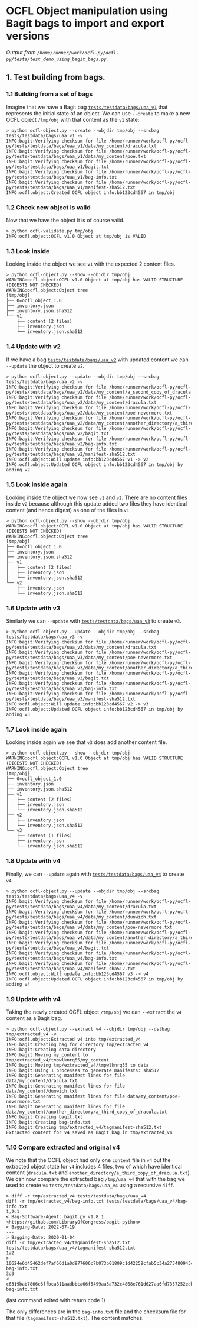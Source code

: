 # OCFL Object manipulation using Bagit bags to import and export versions

_Output from `/home/runner/work/ocfl-py/ocfl-py/tests/test_demo_using_bagit_bags.py`._

## 1. Test building from bags.

### 1.1 Building from a set of bags

Imagine that we have a Bagit bag [`tests/testdata/bags/uaa_v1`](https://github.com/zimeon/ocfl-py/tree/main/tests/testdata/bags/uaa_v1) that represents the initial state of an object. We can use `--create` to make a new OCFL object `/tmp/obj` with that content as the `v1` state:

```
> python ocfl-object.py --create --objdir tmp/obj --srcbag tests/testdata/bags/uaa_v1 -v
INFO:bagit:Verifying checksum for file /home/runner/work/ocfl-py/ocfl-py/tests/testdata/bags/uaa_v1/data/my_content/dracula.txt
INFO:bagit:Verifying checksum for file /home/runner/work/ocfl-py/ocfl-py/tests/testdata/bags/uaa_v1/data/my_content/poe.txt
INFO:bagit:Verifying checksum for file /home/runner/work/ocfl-py/ocfl-py/tests/testdata/bags/uaa_v1/bagit.txt
INFO:bagit:Verifying checksum for file /home/runner/work/ocfl-py/ocfl-py/tests/testdata/bags/uaa_v1/bag-info.txt
INFO:bagit:Verifying checksum for file /home/runner/work/ocfl-py/ocfl-py/tests/testdata/bags/uaa_v1/manifest-sha512.txt
INFO:ocfl.object:Created OCFL object info:bb123cd4567 in tmp/obj
```


### 1.2 Check new object is valid

Now that we have the object it is of course valid.

```
> python ocfl-validate.py tmp/obj
INFO:ocfl.object:OCFL v1.0 Object at tmp/obj is VALID
```


### 1.3 Look inside

Looking inside the object we see `v1` with the expected 2 content files.

```
> python ocfl-object.py --show --objdir tmp/obj
WARNING:ocfl.object:OCFL v1.0 Object at tmp/obj has VALID STRUCTURE (DIGESTS NOT CHECKED)
WARNING:ocfl.object:Object tree
[tmp/obj]
├── 0=ocfl_object_1.0 
├── inventory.json 
├── inventory.json.sha512 
└── v1 
    ├── content (2 files)
    ├── inventory.json 
    └── inventory.json.sha512 

```


### 1.4 Update with v2

If we have a bag [`tests/testdata/bags/uaa_v2`](https://github.com/zimeon/ocfl-py/tree/main/tests/testdata/bags/uaa_v2) with updated content we can `--update` the object to create `v2`.

```
> python ocfl-object.py --update --objdir tmp/obj --srcbag tests/testdata/bags/uaa_v2 -v
INFO:bagit:Verifying checksum for file /home/runner/work/ocfl-py/ocfl-py/tests/testdata/bags/uaa_v2/data/my_content/a_second_copy_of_dracula.txt
INFO:bagit:Verifying checksum for file /home/runner/work/ocfl-py/ocfl-py/tests/testdata/bags/uaa_v2/data/my_content/dracula.txt
INFO:bagit:Verifying checksum for file /home/runner/work/ocfl-py/ocfl-py/tests/testdata/bags/uaa_v2/data/my_content/poe-nevermore.txt
INFO:bagit:Verifying checksum for file /home/runner/work/ocfl-py/ocfl-py/tests/testdata/bags/uaa_v2/data/my_content/another_directory/a_third_copy_of_dracula.txt
INFO:bagit:Verifying checksum for file /home/runner/work/ocfl-py/ocfl-py/tests/testdata/bags/uaa_v2/bagit.txt
INFO:bagit:Verifying checksum for file /home/runner/work/ocfl-py/ocfl-py/tests/testdata/bags/uaa_v2/bag-info.txt
INFO:bagit:Verifying checksum for file /home/runner/work/ocfl-py/ocfl-py/tests/testdata/bags/uaa_v2/manifest-sha512.txt
INFO:ocfl.object:Will update info:bb123cd4567 v1 -> v2
INFO:ocfl.object:Updated OCFL object info:bb123cd4567 in tmp/obj by adding v2
```


### 1.5 Look inside again

Looking inside the object we now see `v1` and `v2`. There are no content files inside `v2` because although this update added two files they have identical content (and hence digest) as one of the files in `v1`

```
> python ocfl-object.py --show --objdir tmp/obj
WARNING:ocfl.object:OCFL v1.0 Object at tmp/obj has VALID STRUCTURE (DIGESTS NOT CHECKED)
WARNING:ocfl.object:Object tree
[tmp/obj]
├── 0=ocfl_object_1.0 
├── inventory.json 
├── inventory.json.sha512 
├── v1 
│   ├── content (2 files)
│   ├── inventory.json 
│   └── inventory.json.sha512 
└── v2 
    ├── inventory.json 
    └── inventory.json.sha512 

```


### 1.6 Update with v3

Similarly we can `--update` with [`tests/testdata/bags/uaa_v3`](https://github.com/zimeon/ocfl-py/tree/main/tests/testdata/bags/uaa_v3) to create `v3`.

```
> python ocfl-object.py --update --objdir tmp/obj --srcbag tests/testdata/bags/uaa_v3 -v
INFO:bagit:Verifying checksum for file /home/runner/work/ocfl-py/ocfl-py/tests/testdata/bags/uaa_v3/data/my_content/dracula.txt
INFO:bagit:Verifying checksum for file /home/runner/work/ocfl-py/ocfl-py/tests/testdata/bags/uaa_v3/data/my_content/poe-nevermore.txt
INFO:bagit:Verifying checksum for file /home/runner/work/ocfl-py/ocfl-py/tests/testdata/bags/uaa_v3/data/my_content/another_directory/a_third_copy_of_dracula.txt
INFO:bagit:Verifying checksum for file /home/runner/work/ocfl-py/ocfl-py/tests/testdata/bags/uaa_v3/bagit.txt
INFO:bagit:Verifying checksum for file /home/runner/work/ocfl-py/ocfl-py/tests/testdata/bags/uaa_v3/bag-info.txt
INFO:bagit:Verifying checksum for file /home/runner/work/ocfl-py/ocfl-py/tests/testdata/bags/uaa_v3/manifest-sha512.txt
INFO:ocfl.object:Will update info:bb123cd4567 v2 -> v3
INFO:ocfl.object:Updated OCFL object info:bb123cd4567 in tmp/obj by adding v3
```


### 1.7 Look inside again

Looking inside again we see that `v3` does add another content file.

```
> python ocfl-object.py --show --objdir tmp/obj
WARNING:ocfl.object:OCFL v1.0 Object at tmp/obj has VALID STRUCTURE (DIGESTS NOT CHECKED)
WARNING:ocfl.object:Object tree
[tmp/obj]
├── 0=ocfl_object_1.0 
├── inventory.json 
├── inventory.json.sha512 
├── v1 
│   ├── content (2 files)
│   ├── inventory.json 
│   └── inventory.json.sha512 
├── v2 
│   ├── inventory.json 
│   └── inventory.json.sha512 
└── v3 
    ├── content (1 files)
    ├── inventory.json 
    └── inventory.json.sha512 

```


### 1.8 Update with v4

Finally, we can `--update` again with [`tests/testdata/bags/uaa_v4`](https://github.com/zimeon/ocfl-py/tree/main/tests/testdata/bags/uaa_v4) to create `v4`.

```
> python ocfl-object.py --update --objdir tmp/obj --srcbag tests/testdata/bags/uaa_v4 -v
INFO:bagit:Verifying checksum for file /home/runner/work/ocfl-py/ocfl-py/tests/testdata/bags/uaa_v4/data/my_content/dracula.txt
INFO:bagit:Verifying checksum for file /home/runner/work/ocfl-py/ocfl-py/tests/testdata/bags/uaa_v4/data/my_content/dunwich.txt
INFO:bagit:Verifying checksum for file /home/runner/work/ocfl-py/ocfl-py/tests/testdata/bags/uaa_v4/data/my_content/poe-nevermore.txt
INFO:bagit:Verifying checksum for file /home/runner/work/ocfl-py/ocfl-py/tests/testdata/bags/uaa_v4/data/my_content/another_directory/a_third_copy_of_dracula.txt
INFO:bagit:Verifying checksum for file /home/runner/work/ocfl-py/ocfl-py/tests/testdata/bags/uaa_v4/bagit.txt
INFO:bagit:Verifying checksum for file /home/runner/work/ocfl-py/ocfl-py/tests/testdata/bags/uaa_v4/bag-info.txt
INFO:bagit:Verifying checksum for file /home/runner/work/ocfl-py/ocfl-py/tests/testdata/bags/uaa_v4/manifest-sha512.txt
INFO:ocfl.object:Will update info:bb123cd4567 v3 -> v4
INFO:ocfl.object:Updated OCFL object info:bb123cd4567 in tmp/obj by adding v4
```


### 1.9 Update with v4

Taking the newly created OCFL object `/tmp/obj` we can `--extract` the `v4` content as a Bagit bag.

```
> python ocfl-object.py --extract v4 --objdir tmp/obj --dstbag tmp/extracted_v4 -v
INFO:ocfl.object:Extracted v4 into tmp/extracted_v4
INFO:bagit:Creating bag for directory tmp/extracted_v4
INFO:bagit:Creating data directory
INFO:bagit:Moving my_content to tmp/extracted_v4/tmpwlknrq55/my_content
INFO:bagit:Moving tmp/extracted_v4/tmpwlknrq55 to data
INFO:bagit:Using 1 processes to generate manifests: sha512
INFO:bagit:Generating manifest lines for file data/my_content/dracula.txt
INFO:bagit:Generating manifest lines for file data/my_content/dunwich.txt
INFO:bagit:Generating manifest lines for file data/my_content/poe-nevermore.txt
INFO:bagit:Generating manifest lines for file data/my_content/another_directory/a_third_copy_of_dracula.txt
INFO:bagit:Creating bagit.txt
INFO:bagit:Creating bag-info.txt
INFO:bagit:Creating tmp/extracted_v4/tagmanifest-sha512.txt
Extracted content for v4 saved as Bagit bag in tmp/extracted_v4
```


### 1.10 Compare extracted and original v4

We note that the OCFL object had only one `content` file in `v4` but the extracted object state for `v4` includes 4 files, two of which have identical content (`dracula.txt` and `another_directory/a_third_copy_of_dracula.txt`). We can now compare the extracted bag `/tmp/uaa_v4` that with the bag we used to create `v4` `tests/testdata/bags/uaa_v4` using a recursive `diff`.

```
> diff -r tmp/extracted_v4 tests/testdata/bags/uaa_v4
diff -r tmp/extracted_v4/bag-info.txt tests/testdata/bags/uaa_v4/bag-info.txt
1,2c1
< Bag-Software-Agent: bagit.py v1.8.1 <https://github.com/LibraryOfCongress/bagit-python>
< Bagging-Date: 2022-07-19
---
> Bagging-Date: 2020-01-04
diff -r tmp/extracted_v4/tagmanifest-sha512.txt tests/testdata/bags/uaa_v4/tagmanifest-sha512.txt
1a2
> 10624e6d45462def7af66d1a0d977606c7b073b01809c1d42258cfab5c34a275480943cbe78044416aee1f23822cc3762f92247b8f39b5c6ddc5ae32a8f94ce5 bag-info.txt
3d3
< c6319bab7866c6ffbca811aadbbca66f5499aa3a732c4868e761d627aa6fd7357252edb4c9d7ff16d3799d56263b896b53d734c5f483c97fc7da0c067e31b41a bag-info.txt
```

(last command exited with return code 1)

The only differences are in the `bag-info.txt` file and the checksum file for that file (`tagmanifest-sha512.txt`). The content matches.

